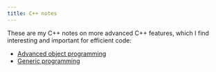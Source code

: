 ```yaml
---
title: C++ notes
---
```


These are my C++ notes on more advanced C++ features, which I find
interesting and important for efficient code:

* [Advanced object programming](aop)
* [Generic programming](gp)
